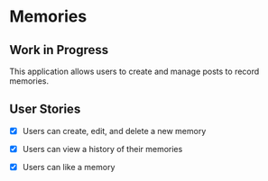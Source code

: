 # Memories

## Work in Progress

This application allows users to create and manage posts to record memories.

## User Stories
-[x] Users can create, edit, and delete a new memory
-[x] Users can view a history of their memories
-[x] Users can like a memory

